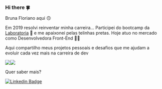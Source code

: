 ### Hi there 🍀
Bruna Floriano aqui 🙃

Em 2019 resolvi reinventar minha carreira... Participei do bootcamp da [Laboratoria](https://github.com/Laboratoria) 💛 e me apaixonei pelas telinhas pretas. 
Hoje atuo no mercado como Desenvolvedora Front-End 👩‍💻

Aqui compartilho meus projetos pessoais e desafios que me ajudam a evoluir cada vez mais na carreira de dev

<div align="center">
  <div style="display: flex; align-items: flex-start;">
    <img src="https://github-readme-stats.vercel.app/api/top-langs/?username=bfloriano&layout=compact&theme=buefy&hide_border=true&langs_count=6&card_width=200" />
    <img src="https://github-readme-stats.vercel.app/api?username=bfloriano&show_icons=true&include_all_commits=true&count_private=true&line_height=20&hide_border=true&theme=buefy"/>
  </div>
</div>

Quer saber mais?

[![Linkedin Badge](https://img.shields.io/badge/-LinkedIn-blue?style=flat-square&logo=Linkedin&logoColor=white&link=https://www.linkedin.com/in/bruna-floriano/)](https://www.linkedin.com/in/bruna-floriano/)


